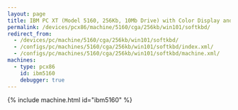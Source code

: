 ```yaml
---
layout: page
title: IBM PC XT (Model 5160, 256Kb, 10Mb Drive) with Color Display and Soft Keyboard running Windows 1.01
permalink: /devices/pcx86/machine/5160/cga/256kb/win101/softkbd/
redirect_from:
  - /devices/pc/machine/5160/cga/256kb/win101/softkbd/
  - /configs/pc/machines/5160/cga/256kb/win101/softkbd/index.xml/
  - /configs/pc/machines/5160/cga/256kb/win101/softkbd/machine.xml/
machines:
  - type: pcx86
    id: ibm5160
    debugger: true
---
```


{% include machine.html id="ibm5160" %}
